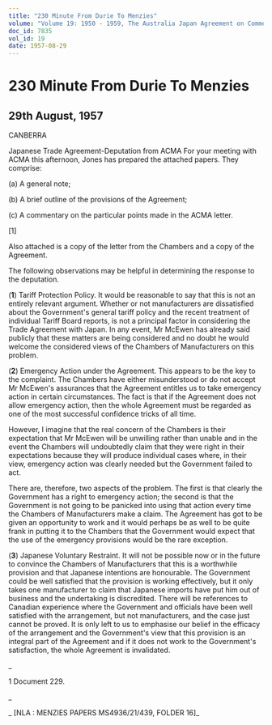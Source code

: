 ```yaml
---
title: "230 Minute From Durie To Menzies"
volume: "Volume 19: 1950 - 1959, The Australia Japan Agreement on Commerce"
doc_id: 7835
vol_id: 19
date: 1957-08-29
---
```


# 230 Minute From Durie To Menzies

## 29th August, 1957

CANBERRA

Japanese Trade Agreement-Deputation from ACMA For your meeting with ACMA this afternoon, Jones has prepared the attached papers. They comprise:

(a) A general note;

(b) A brief outline of the provisions of the Agreement;

(c) A commentary on the particular points made in the ACMA letter.

[1]

Also attached is a copy of the letter from the Chambers and a copy of the Agreement.

The following observations may be helpful in determining the response to the deputation.

(**1**) Tariff Protection Policy. It would be reasonable to say that this is not an entirely relevant argument. Whether or not manufacturers are dissatisfied about the Government's general tariff policy and the recent treatment of individual Tariff Board reports, is not a principal factor in considering the Trade Agreement with Japan. In any event, Mr McEwen has already said publicly that these matters are being considered and no doubt he would welcome the considered views of the Chambers of Manufacturers on this problem.

(**2**) Emergency Action under the Agreement. This appears to be the key to the complaint. The Chambers have either misunderstood or do not accept Mr McEwen's assurances that the Agreement entitles us to take emergency action in certain circumstances. The fact is that if the Agreement does not allow emergency action, then the whole Agreement must be regarded as one of the most successful confidence tricks of all time.

However, I imagine that the real concern of the Chambers is their expectation that Mr McEwen will be unwilling rather than unable and in the event the Chambers will undoubtedly claim that they were right in their expectations because they will produce individual cases where, in their view, emergency action was clearly needed but the Government failed to act.

There are, therefore, two aspects of the problem. The first is that clearly the Government has a right to emergency action; the second is that the Government is not going to be panicked into using that action every time the Chambers of Manufacturers make a claim. The Agreement has got to be given an opportunity to work and it would perhaps be as well to be quite frank in putting it to the Chambers that the Government would expect that the use of the emergency provisions would be the rare exception.

(**3**) Japanese Voluntary Restraint. It will not be possible now or in the future to convince the Chambers of Manufacturers that this is a worthwhile provision and that Japanese intentions are honourable. The Government could be well satisfied that the provision is working effectively, but it only takes one manufacturer to claim that Japanese imports have put him out of business and the undertaking is discredited. There will be references to Canadian experience where the Government and officials have been well satisfied with the arrangement, but not manufacturers, and the case just cannot be proved. It is only left to us to emphasise our belief in the efficacy of the arrangement and the Government's view that this provision is an integral part of the Agreement and if it does not work to the Government's satisfaction, the whole Agreement is invalidated.

_

1 Document 229.

_

_ [NLA : MENZIES PAPERS MS4936/21/439, FOLDER 16]_
